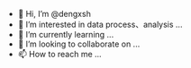 - 👋 Hi, I’m @dengxsh
- 👀 I’m interested in data process、analysis ...
- 🌱 I’m currently learning ...
- 💞️ I’m looking to collaborate on ...
- 📫 How to reach me ...

<!---
dxsbiocc/dxsbiocc is a ✨ special ✨ repository because its `README.md` (this file) appears on your GitHub profile.
You can click the Preview link to take a look at your changes.
--->
